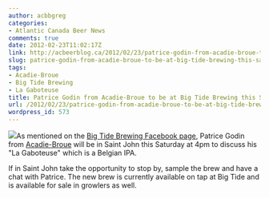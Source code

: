 ```yaml
---
author: acbbgreg
categories:
- Atlantic Canada Beer News
comments: true
date: 2012-02-23T11:02:17Z
link: http://acbeerblog.ca/2012/02/23/patrice-godin-from-acadie-broue-to-be-at-big-tide-brewing-this-saturday/
slug: patrice-godin-from-acadie-broue-to-be-at-big-tide-brewing-this-saturday
tags:
- Acadie-Broue
- Big Tide Brewing
- La Gaboteuse
title: Patrice Godin from Acadie-Broue to be at Big Tide Brewing this Saturday
url: /2012/02/23/patrice-godin-from-acadie-broue-to-be-at-big-tide-brewing-this-saturday/
wordpress_id: 573
---
```


[![](http://acbeerblog.ca/wp-content/uploads/2012/02/bigtide.jpg)](http://acbeerblog.ca/wp-content/uploads/2012/02/bigtide.jpg)As  mentioned on the [Big Tide Brewing Facebook page](http://www.facebook.com/pages/Big-Tide-Brewing-Co/301456876447), Patrice Godin from [Acadie-Broue](http://www.facebook.com/pages/Acadie-Broue/176759632361301) will be in Saint John this Saturday at 4pm to discuss his "La Gaboteuse" which is a Belgian IPA.

If in Saint John take the opportunity to stop by, sample the brew and have a chat with Patrice.  The new brew is currently available on tap at Big Tide and is available for sale in growlers as well.
